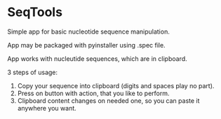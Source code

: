# SeqTools
Simple app for basic nucleotide sequence manipulation.

App may be packaged with pyinstaller using .spec file.

App works with nucleutide sequences, which are in clipboard.

3 steps of usage:
1. Copy your sequence into clipboard (digits and spaces play no part).
2. Press on button with action, that you like to perform.
3. Clipboard content changes on needed one, so you can paste it anywhere you want.

